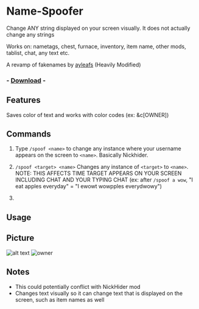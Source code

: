# Name-Spoofer

Change ANY string displayed on your screen visually. It does not actually change any strings

Works on: nametags, chest, furnace, inventory, item name, other mods, tablist, chat, any text etc.

A revamp of fakenames by [ayleafs](https://github.com/ayleafs/fake-names) (Heavily Modified)

### - [Download](https://github.com/TheExploration/Name-Spoofer/releases/download/1.1/name-spoofer-1.1.jar) -

## Features
Saves color of text and works with color codes (ex: &c[OWNER])

## Commands
1. Type `/spoof <name>` to change any instance where your username appears on the screen to `<name>`. Basically Nickhider.

2. `/spoof <target> <name>` Changes any instance of `<target>` to `<name>`. 
NOTE: THIS AFFECTS TIME TARGET APPEARS ON YOUR SCREEN INCLUDING CHAT AND YOUR TYPING CHAT (ex: after `/spoof a wow`, "I eat apples everyday" = "I ewowt wowpples everydwowy")

3. 


## Usage


## Picture
![alt text](https://github.com/TheExploration/Name-Spoofer/blob/main/tablist%20spoof.png)
![owner](https://github.com/TheExploration/Name-Spoofer/blob/main/owner.png)

## Notes
- This could potentially conflict with NickHider mod
- Changes text visually so it can change text that is displayed on the screen, such as item names as well
